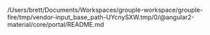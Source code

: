 /Users/brett/Documents/Workspaces/grouple-workspace/grouple-fire/tmp/vendor-input_base_path-UYcnySXW.tmp/0/@angular2-material/core/portal/README.md